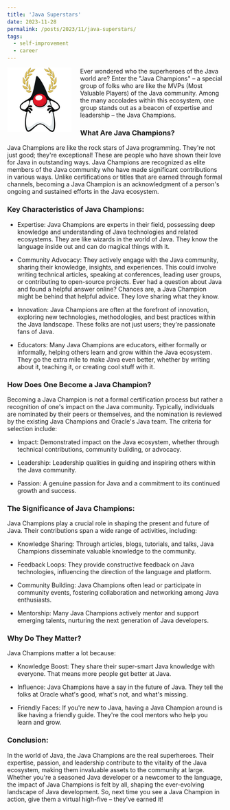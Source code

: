 ```yaml
---
title: 'Java Superstars'
date: 2023-11-28
permalink: /posts/2023/11/java-superstars/
tags:
  - self-improvement
  - career
---
```


<img width="150" alt="java champions" src="/images/posts/java-superstars.png" style="float: left; margin-right: 20px;" /> Ever wondered who the superheroes of the Java world are? Enter the "Java Champions" – a special group of folks who are like the MVPs (Most Valuable Players) of the Java community. Among the many accolades within this ecosystem, one group stands out as a beacon of expertise and leadership – the Java Champions.

### What Are Java Champions?

Java Champions are like the rock stars of Java programming. They're not just good; they're exceptional! These are people who have shown their love for Java in outstanding ways. Java Champions are recognized as elite members of the Java community who have made significant contributions in various ways. Unlike certifications or titles that are earned through formal channels, becoming a Java Champion is an acknowledgment of a person's ongoing and sustained efforts in the Java ecosystem.

### Key Characteristics of Java Champions:

* Expertise: Java Champions are experts in their field, possessing deep knowledge and understanding of Java technologies and related ecosystems. They are like wizards in the world of Java. They know the language inside out and can do magical things with it.

* Community Advocacy: They actively engage with the Java community, sharing their knowledge, insights, and experiences. This could involve writing technical articles, speaking at conferences, leading user groups, or contributing to open-source projects. Ever had a question about Java and found a helpful answer online? Chances are, a Java Champion might be behind that helpful advice. They love sharing what they know.

* Innovation: Java Champions are often at the forefront of innovation, exploring new technologies, methodologies, and best practices within the Java landscape. These folks are not just users; they're passionate fans of Java.

* Educators: Many Java Champions are educators, either formally or informally, helping others learn and grow within the Java ecosystem. They go the extra mile to make Java even better, whether by writing about it, teaching it, or creating cool stuff with it.

### How Does One Become a Java Champion?

Becoming a Java Champion is not a formal certification process but rather a recognition of one's impact on the Java community. Typically, individuals are nominated by their peers or themselves, and the nomination is reviewed by the existing Java Champions and Oracle's Java team. The criteria for selection include:

* Impact: Demonstrated impact on the Java ecosystem, whether through technical contributions, community building, or advocacy.

* Leadership: Leadership qualities in guiding and inspiring others within the Java community.

* Passion: A genuine passion for Java and a commitment to its continued growth and success.

### The Significance of Java Champions:

Java Champions play a crucial role in shaping the present and future of Java. Their contributions span a wide range of activities, including:

* Knowledge Sharing: Through articles, blogs, tutorials, and talks, Java Champions disseminate valuable knowledge to the community.

* Feedback Loops: They provide constructive feedback on Java technologies, influencing the direction of the language and platform.

* Community Building: Java Champions often lead or participate in community events, fostering collaboration and networking among Java enthusiasts.

* Mentorship: Many Java Champions actively mentor and support emerging talents, nurturing the next generation of Java developers.

### Why Do They Matter?

Java Champions matter a lot because:

* Knowledge Boost: They share their super-smart Java knowledge with everyone. That means more people get better at Java.

* Influence: Java Champions have a say in the future of Java. They tell the folks at Oracle what's good, what's not, and what's missing.

* Friendly Faces: If you're new to Java, having a Java Champion around is like having a friendly guide. They're the cool mentors who help you learn and grow.

### Conclusion:

In the world of Java, the Java Champions are the real superheroes. Their expertise, passion, and leadership contribute to the vitality of the Java ecosystem, making them invaluable assets to the community at large. Whether you're a seasoned Java developer or a newcomer to the language, the impact of Java Champions is felt by all, shaping the ever-evolving landscape of Java development. So, next time you see a Java Champion in action, give them a virtual high-five – they've earned it! 
